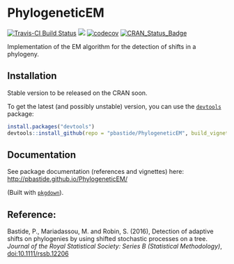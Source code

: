PhylogeneticEM
===============
[![Travis-CI Build Status](https://travis-ci.org/pbastide/PhylogeneticEM.svg?branch=master)](https://travis-ci.org/pbastide/PhylogeneticEM)
[![](https://img.shields.io/badge/docs-vignettes-blue.svg)](http://pbastide.github.io/PhylogeneticEM/)
[![codecov](https://codecov.io/gh/pbastide/PhylogeneticEM/branch/master/graph/badge.svg)](https://codecov.io/gh/pbastide/PhylogeneticEM)
[![CRAN_Status_Badge](https://img.shields.io/badge/CRAN-not_published-red.svg)](https://cran.r-project.org/package=PhylogeticEM)

Implementation of the EM algorithm for the detection of shifts in a phylogeny.

## Installation
Stable version to be released on the CRAN soon.

To get the latest (and possibly unstable) version, you can use the [`devtools`](https://github.com/hadley/devtools) package:
```R
install.packages("devtools")
devtools::install_github(repo = "pbastide/PhylogeneticEM", build_vignettes = TRUE)
```

## Documentation

See package documentation (references and vignettes) here: http://pbastide.github.io/PhylogeneticEM/

(Built with [`pkgdown`](https://github.com/hadley/pkgdown)).

## Reference:

Bastide, P., Mariadassou, M. and Robin, S. (2016), Detection of adaptive shifts on phylogenies by using shifted stochastic processes on a tree. *Journal of the Royal Statistical Society: Series B (Statistical Methodology)*, [doi:10.1111/rssb.12206](http://onlinelibrary.wiley.com/doi/10.1111/rssb.12206/abstract)
